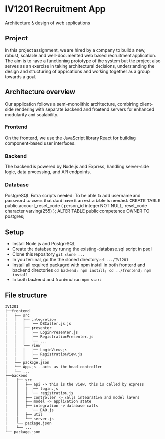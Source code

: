 # IV1201 Recruitment App
Architecture &amp; design of web applications

## Project 
In this project assignment, we are hired by a company to build a new, robust, scalable and well-documented web based recruitment application.
The aim is to have a functioning prototype of the system but the project also serves as an exercise in taking architectural decisions, understanding the design and structuring of applications and working together as a group towards a goal.

## Architecture overview
Our application follows a semi-monolithic architecture, combining client-side rendering with separate backend and frontend servers for enhanced modularity and scalability.
### Frontend
On the frontend, we use the JavaScript library React for building component-based user interfaces.
### Backend
The backend is powered by Node.js and Express, handling server-side logic, data processing, and API endpoints.

### Database
PostgreSQL
Extra scripts needed:
To be able to add username and password to users that dont have it an extra table is needed:
CREATE TABLE public.account_reset_code (
    person_id integer NOT NULL,
    reset_code character varying(255)
);
ALTER TABLE public.competence OWNER TO postgres;

## Setup
* Install Node.js and PostgreSQL
* Create the databse by runing the existing-database.sql script in psql
* Clone this repository ```git clone ...```
* In you teminal, go the the cloned directory ```cd .../IV1201```
* Install all required packaged with npm install in both frontend and backend directories ```cd backend; npm install; cd ../frontend; npm install```
* In both backend and frontend run ```npm start```

## File structure
```
IV1201
├──frontend
|   ├── src
|   │   ├── integration
|   |   │   └── DBCaller.js.js
|   │   ├── presenter
|   |   │   ├── LoginPresenter.js
|   |   │   ├── RegistrationPresenter.js
|   |   │   └── ...
|   │   └── view
|   |   │   ├── LoginView.js
|   |   │   ├── RegistrationView.js
|   |   │   └── ...
|   └── package.json
|   └── App.js - acts as the head controller
|   └── ...
├──backend
|    ├── src
|    │   ├── api -> this is the view, this is called by express
|    │   |  ├── login.js
|    │   |  └── registration.js
|    │   ├── controller -> calls integration and model layers
|    │   ├── model -> application state
|    │   ├── integration -> database calls
|    │      └── DAO.js
|    │   ├── util
|    |   └── server.js
|    └── package.json
|    └── ...
└── package.json
```
